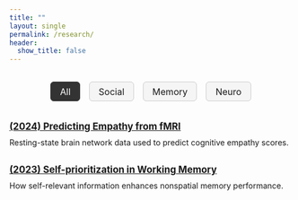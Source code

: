 ```yaml
---
title: ""
layout: single
permalink: /research/
header:
  show_title: false
---
```


<style>
  .tabs {
    display: flex;
    justify-content: center;
    margin: 2rem 0 1rem;
    gap: 1rem;
    flex-wrap: wrap;
  }

  .tab-button {
    font-size: 1rem;
    padding: 0.4rem 1rem;
    border: 1px solid #ccc;
    background: #f5f5f5;
    border-radius: 6px;
    cursor: pointer;
  }

  .tab-button.active {
    background: #333;
    color: #fff;
    border-color: #333;
  }

  .project-list {
    margin-top: 2rem;
    line-height: 1.6;
  }

  .project-item {
    margin-bottom: 1.5rem;
  }

  .project-title {
    font-weight: bold;
    font-size: 1.05rem;
    margin-bottom: 0.25rem;
  }

  .hidden {
    display: none;
  }
</style>

<div class="tabs">
  <div class="tab-button active" onclick="switchTab('all')">All</div>
  <div class="tab-button" onclick="switchTab('social')">Social</div>
  <div class="tab-button" onclick="switchTab('memory')">Memory</div>
  <div class="tab-button" onclick="switchTab('neuro')">Neuro</div>
</div>

<!-- All -->
<div id="all" class="project-list">
  <div class="project-item">
    <div class="project-title"><a href="#">(2024) Predicting Empathy from fMRI</a></div>
    <div>Resting-state brain network data used to predict cognitive empathy scores.</div>
  </div>
  <div class="project-item">
    <div class="project-title"><a href="#">(2023) Self-prioritization in Working Memory</a></div>
    <div>How self-relevant information enhances nonspatial memory performance.</div>
  </div>
  <!-- 더 많은 프로젝트 추가 가능 -->
</div>

<!-- Social -->
<div id="social" class="project-list hidden">
  <div class="project-item">
    <div class="project-title"><a href="#">Self-prioritization in Working Memory</a></div>
    <div>Investigating the role of self-cues in memory processes.</div>
  </div>
</div>

<!-- Memory -->
<div id="memory" class="project-list hidden">
  <div class="project-item">
    <div class="project-title"><a href="#">Group Bias in Perspective Taking</a></div>
    <div>Memory-related bias and neutral contexts in social cognition.</div>
  </div>
</div>

<!-- Neuro -->
<div id="neuro" class="project-list hidden">
  <div class="project-item">
    <div class="project-title"><a href="#">Predicting Empathy from fMRI</a></div>
    <div>Resting-state network features used in neuro-based modeling.</div>
  </div>
</div>

<script>
  function switchTab(tabId) {
    document.querySelectorAll('.project-list').forEach(div => div.classList.add('hidden'));
    document.getElementById(tabId).classList.remove('hidden');

    document.querySelectorAll('.tab-button').forEach(btn => btn.classList.remove('active'));
    event.target.classList.add('active');
  }
</script>
